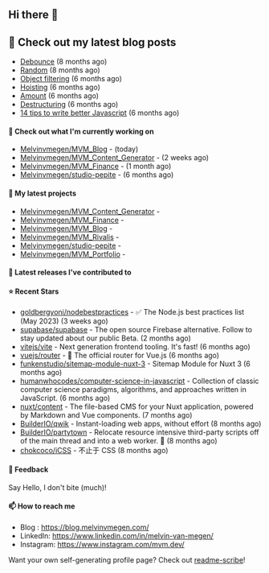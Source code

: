 ## Hi there 👋

## 📜 Check out my latest blog posts

- [Debounce](https://blog.melvinvmegen.com/snippets/debounce) (8 months ago)
- [Random](https://blog.melvinvmegen.com/snippets/random) (8 months ago)
- [Object filtering](https://blog.melvinvmegen.com/snippets/objectfilter) (6 months ago)
- [Hoisting](https://blog.melvinvmegen.com/posts/javascript/hoisting) (6 months ago)
- [Amount](https://blog.melvinvmegen.com/snippets/amount) (6 months ago)
- [Destructuring](https://blog.melvinvmegen.com/snippets/destructuring) (6 months ago)
- [14 tips to write better Javascript](https://blog.melvinvmegen.com/posts/javascript/14_tips_to_write_better_javascript) (6 months ago)

#### 👷 Check out what I'm currently working on

- [Melvinvmegen/MVM_Blog](https://github.com/Melvinvmegen/MVM_Blog) -  (today)
- [Melvinvmegen/MVM_Content_Generator](https://github.com/Melvinvmegen/MVM_Content_Generator) -  (2 weeks ago)
- [Melvinvmegen/MVM_Finance](https://github.com/Melvinvmegen/MVM_Finance) -  (1 month ago)
- [Melvinvmegen/studio-pepite](https://github.com/Melvinvmegen/studio-pepite) -  (6 months ago)

#### 🌱 My latest projects

- [Melvinvmegen/MVM_Content_Generator](https://github.com/Melvinvmegen/MVM_Content_Generator) - 
- [Melvinvmegen/MVM_Finance](https://github.com/Melvinvmegen/MVM_Finance) - 
- [Melvinvmegen/MVM_Blog](https://github.com/Melvinvmegen/MVM_Blog) - 
- [Melvinvmegen/MVM_Rivalis](https://github.com/Melvinvmegen/MVM_Rivalis) - 
- [Melvinvmegen/studio-pepite](https://github.com/Melvinvmegen/studio-pepite) - 
- [Melvinvmegen/MVM_Portfolio](https://github.com/Melvinvmegen/MVM_Portfolio) - 


#### 🔭 Latest releases I've contributed to


#### ⭐ Recent Stars

- [goldbergyoni/nodebestpractices](https://github.com/goldbergyoni/nodebestpractices) - :white_check_mark:  The Node.js best practices list (May 2023) (3 weeks ago)
- [supabase/supabase](https://github.com/supabase/supabase) - The open source Firebase alternative. Follow to stay updated about our public Beta. (2 months ago)
- [vitejs/vite](https://github.com/vitejs/vite) - Next generation frontend tooling. It&#39;s fast! (6 months ago)
- [vuejs/router](https://github.com/vuejs/router) - 🚦 The official router for Vue.js (6 months ago)
- [funkenstudio/sitemap-module-nuxt-3](https://github.com/funkenstudio/sitemap-module-nuxt-3) - Sitemap Module for Nuxt 3 (6 months ago)
- [humanwhocodes/computer-science-in-javascript](https://github.com/humanwhocodes/computer-science-in-javascript) - Collection of classic computer science paradigms, algorithms, and approaches written in JavaScript.  (6 months ago)
- [nuxt/content](https://github.com/nuxt/content) - The file-based CMS for your Nuxt application, powered by Markdown and Vue components. (7 months ago)
- [BuilderIO/qwik](https://github.com/BuilderIO/qwik) - Instant-loading web apps, without effort (8 months ago)
- [BuilderIO/partytown](https://github.com/BuilderIO/partytown) - Relocate resource intensive third-party scripts off of the main thread and into a web worker. 🎉 (8 months ago)
- [chokcoco/iCSS](https://github.com/chokcoco/iCSS) - 不止于 CSS (8 months ago)

#### 💬 Feedback

Say Hello, I don't bite (much)!

#### 📫 How to reach me

- Blog : https://blog.melvinvmegen.com/
- LinkedIn: https://www.linkedin.com/in/melvin-van-megen/
- Instagram: https://www.instagram.com/mvm.dev/

Want your own self-generating profile page? Check out [readme-scribe](https://github.com/muesli/readme-scribe)!